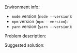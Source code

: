 <!--
Thanks for your interest in the project. I appreciate bugs filed and PRs submitted!
Please make sure that you are familiar with and follow the Code of Conduct for this project (found in the other/CODE_OF_CONDUCT.md file).

Please fill out this template with all the relevant information so we can understand what's going on and fix the issue.

I'll probably ask you to submit the fix (after giving some direction). If you've never done that before, that's great!
Check this free short video tutorial to learn how: http://kcd.im/pull-request
-->

Environment info:

- `node` version (`node --version`):
- `npm` version (`npm --version`):
- `yarn` version (`yarn --version`):

Problem description:

<!-- what did you try to do and what happened? Please provide _all_ relevant output -->

Suggested solution:

<!-- ideas are welcome! -->
